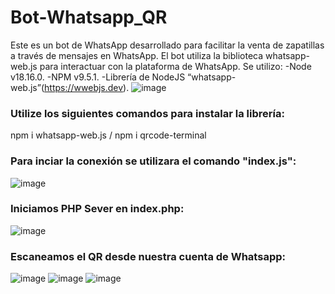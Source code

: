 #  Bot-Whatsapp_QR
 Este es un bot de WhatsApp desarrollado para facilitar la venta de zapatillas a través de mensajes en WhatsApp. El bot utiliza la biblioteca whatsapp-web.js para interactuar con la plataforma de WhatsApp.
 Se utilizo:
 -Node v18.16.0.
 -NPM v9.5.1.
 -Librería de NodeJS “whatsapp-web.js”(https://wwebjs.dev).
 ![image](https://github.com/PauL16aL/Bot-Whatsapp-QR/assets/125236522/f1518b31-ca0b-4f4b-9238-70ca8d510142)
 
 ### Utilize los siguientes comandos para instalar la librería:
  npm i whatsapp-web.js /
  npm i qrcode-terminal
  
 ### Para inciar la conexión se utilizara el comando "index.js":
  ![image](https://github.com/PauL16aL/Bot-Whatsapp-QR/assets/125236522/24d4c8cf-cb86-4c18-b329-8e0969b19f2e)
 
 ### Iniciamos PHP Sever en index.php:
  ![image](https://github.com/PauL16aL/Bot-Whatsapp-QR/assets/125236522/171305e4-d932-4d7b-93c9-a3e8881ba465)
 
 ### Escaneamos el QR desde nuestra cuenta de Whatsapp:
 
  ![image](https://github.com/PauL16aL/Bot-Whatsapp-QR/assets/125236522/d07670ef-8219-4f4e-a11e-256acdd6d874)
  ![image](https://github.com/PauL16aL/Bot-Whatsapp-QR/assets/125236522/d8336fc4-e5ca-4611-b9e7-6a1a3a0ab8ef)
  ![image](https://github.com/PauL16aL/Bot-Whatsapp-QR/assets/125236522/abdcb4ca-4ef2-4e42-8c3d-7187a74a5c36)




